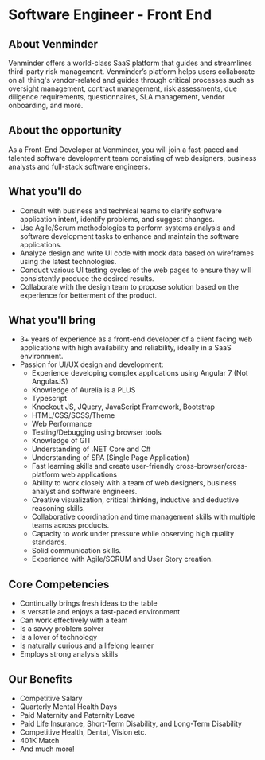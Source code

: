 # Software Engineer - Front End

## About Venminder

Venminder offers a world-class SaaS platform that guides and streamlines third-party risk management. Venminder’s platform helps users collaborate on all thing's vendor-related and guides through critical processes such as oversight management, contract management, risk assessments, due diligence requirements, questionnaires, SLA management, vendor onboarding, and more.

## About the opportunity

As a Front-End Developer at Venminder, you will join a fast-paced and talented software development team consisting of web designers, business analysts and full-stack software engineers.

## What you'll do

-   Consult with business and technical teams to clarify software application intent, identify problems, and suggest changes.
-   Use Agile/Scrum methodologies to perform systems analysis and software development tasks to enhance and maintain the software applications.
-   Analyze design and write UI code with mock data based on wireframes using the latest technologies.
-   Conduct various UI testing cycles of the web pages to ensure they will consistently produce the desired results.
-   Collaborate with the design team to propose solution based on the experience for betterment of the product.

## What you'll bring

-   3+ years of experience as a front-end developer of a client facing web applications with high availability and reliability, ideally in a SaaS environment.
-   Passion for UI/UX design and development:
    -   Experience developing complex applications using Angular 7 (Not AngularJS)
    -   Knowledge of Aurelia is a PLUS
    -   Typescript
    -   Knockout JS, JQuery, JavaScript Framework, Bootstrap
    -   HTML/CSS/SCSS/Theme
    -   Web Performance
    -   Testing/Debugging using browser tools
    -   Knowledge of GIT
    -   Understanding of .NET Core and C#
    -   Understanding of SPA (Single Page Application)
    -   Fast learning skills and create user-friendly cross-browser/cross- platform web applications
    -   Ability to work closely with a team of web designers, business analyst and software engineers.
    -   Creative visualization, critical thinking, inductive and deductive reasoning skills.
    -   Collaborative coordination and time management skills with multiple teams across products.
    -   Capacity to work under pressure while observing high quality standards.
    -   Solid communication skills.
    -   Experience with Agile/SCRUM and User Story creation.

## Core Competencies

-   Continually brings fresh ideas to the table
-   Is versatile and enjoys a fast-paced environment
-   Can work effectively with a team
-   Is a savvy problem solver
-   Is a lover of technology
-   Is naturally curious and a lifelong learner
-   Employs strong analysis skills

## Our Benefits

-   Competitive Salary
-   Quarterly Mental Health Days
-   Paid Maternity and Paternity Leave
-   Paid Life Insurance, Short-Term Disability, and Long-Term Disability
-   Competitive Health, Dental, Vision etc.
-   401K Match
-   And much more!
